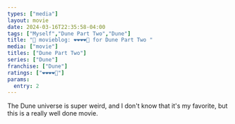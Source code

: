 ```yaml
---
types: ["media"]
layout: movie
date: 2024-03-16T22:35:58-04:00
tags: ["Myself","Dune Part Two","Dune"]
title: "🍿 movieblog: ❤️❤️❤️❤️🖤 for Dune Part Two "
media: ["movie"]
titles: ["Dune Part Two"]
series: ["Dune"]
franchise: ["Dune"]
ratings: ["❤️❤️❤️❤️🖤"]
params:
  entry: 2
---
```

The Dune universe is super weird, and I don't know that it's my favorite, but this is a really well done movie.
